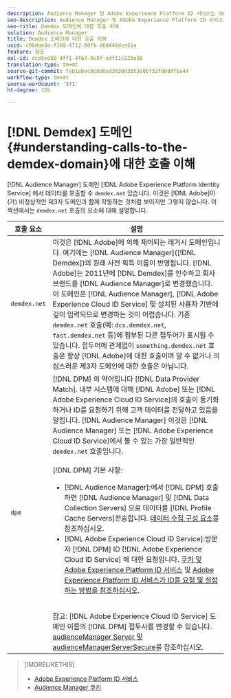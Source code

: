 ```yaml
---
description: Audience Manager 및 Adobe Experience Platform ID 서비스는 demdex.net 도메인에서 데이터를 호출하고 받습니다. 이는 Adobe이 비정상적인 제3자 도메인과 협력하는 것처럼 보이지만 그렇지 않습니다. 이 섹션에서는 demdex.net 호출의 요소에 대해 설명합니다.
seo-description: Audience Manager 및 Adobe Experience Platform ID 서비스는 demdex.net 도메인에서 데이터를 호출하고 받습니다. 이는 Adobe이 비정상적인 제3자 도메인과 협력하는 것처럼 보이지만 그렇지 않습니다. 이 섹션에서는 demdex.net 호출의 요소에 대해 설명합니다.
seo-title: Demdex 도메인에 대한 호출 이해
solution: Audience Manager
title: Demdex 도메인에 대한 호출 이해
uuid: c06dae3a-f169-4712-80fb-d6d448dce51a
feature: 참조
exl-id: dcd5ed86-4ff1-4f63-9c9f-edf11c229a30
translation-type: tm+mt
source-git-commit: fe01ebac8c0d0ad3630d3853e0bf32f0b00f6a44
workflow-type: tm+mt
source-wordcount: '371'
ht-degree: 15%

---
```


# [!DNL Demdex] 도메인 {#understanding-calls-to-the-demdex-domain}에 대한 호출 이해

[!DNL Audience Manager] 도메인 [!DNL Adobe Experience Platform Identity Service] 에서 데이터를 호출할 수  `demdex.net` 있습니다. 이것은 [!DNL Adobe]이(가) 비정상적인 제3자 도메인과 함께 작동하는 것처럼 보이지만 그렇지 않습니다. 이 섹션에서는 `demdex.net` 호출의 요소에 대해 설명합니다.

| 호출 요소 | 설명 |
|---|---|
| `demdex.net` | 이것은 [!DNL Adobe]에 의해 제어되는 레거시 도메인입니다. 여기에는 [!DNL Audience Manager]([!DNL Demdex])의 원래 사전 획득 이름이 반영됩니다. [!DNL Adobe]는 2011년에 [!DNL Demdex]를 인수하고 회사 브랜드를 [!DNL Audience Manager]로 변경했습니다. 이 도메인은 [!DNL Audience Manager], [!DNL Adobe Experience Cloud ID Service] 및 설치된 사용자 기반에 깊이 입력되므로 변경하는 것이 어렵습니다. 기존 `demdex.net` 호출(예: `dcs.demdex.net`, `fast.demdex.net` 등)에 첨부된 다른 접두어가 표시될 수 있습니다. 접두어에 관계없이 `something.demdex.net` 호출은 항상 [!DNL Adobe]에 대한 호출이며 알 수 없거나 의심스러운 제3자 도메인에 대한 호출은 아닙니다. |
| `dpm` | [!DNL DPM] 의 약어입니다 [!DNL Data Provider Match]. 내부 시스템에 대해 [!DNL Adobe] 또는 [!DNL Adobe Experience Cloud ID Service]의 호출이 동기화하거나 ID를 요청하기 위해 고객 데이터를 전달하고 있음을 알립니다. [!DNL Audience Manager] 이것은 [!DNL Audience Manager] 또는 [!DNL Adobe Experience Cloud ID Service]에서 볼 수 있는 가장 일반적인 `demdex.net` 호출입니다. <br><br>[!DNL DPM] 기본 사항: <ul><li>[!DNL Audience Manager]:에서  [!DNL DPM] 호출하면  [!DNL Audience Manager] 및 [!DNL Data Collection Servers] 으로 데이터를  [!DNL Profile Cache Servers]전송합니다. [데이터 수집 구성 요소](../reference/system-components/components-data-collection.md)를 참조하십시오.</li><li>[!DNL Adobe Experience Cloud ID Service]:방문자  [!DNL DPM] ID [!DNL Adobe Experience Cloud ID Service] 에 대한 요청입니다. [쿠키 및 Adobe Experience Platform ID 서비스](https://docs.adobe.com/content/help/ko-KR/id-service/using/intro/cookies.html) 및 [Adobe Experience Platform ID 서비스가 ID를 요청 및 설정하는 방법을 참조하십시오](https://docs.adobe.com/content/help/en/id-service/using/intro/id-request.html).</li></ul><br>참고: [!DNL Adobe Experience Cloud ID Service] 도메인 이름의  [!DNL DPM] 접두사를 변경할 수 있습니다. [audienceManager Server 및 audienceManagerServerSecure](https://docs.adobe.com/content/help/en/id-service/using/id-service-api/configurations/subdomain-config.html)를 참조하십시오. |

>[!MORELIKETHIS]
>
>* [Adobe Experience Platform ID 서비스](https://docs.adobe.com/content/help/en/id-service/using/home.html)
>* [Audience Manager 쿠키](https://docs.adobe.com/content/help/ko-KR/core-services/interface/ec-cookies/cookies-am.html)

